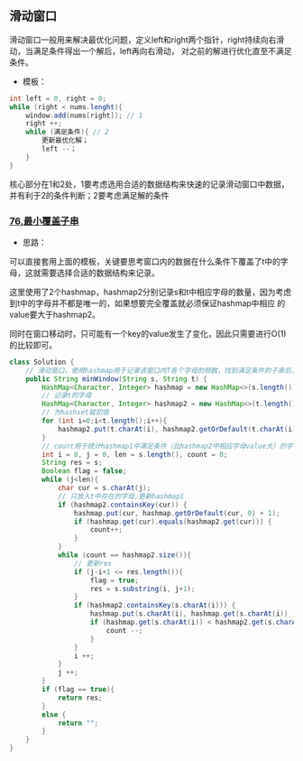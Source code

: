 ## 滑动窗口

滑动窗口一般用来解决最优化问题，定义left和right两个指针，right持续向右滑动，当满足条件得出一个解后，left再向右滑动，
对之前的解进行优化直至不满足条件。

* 模板：
```java
int left = 0, right = 0;
while (right < nums.lenght){
    window.add(nums[right]); // 1
    right ++;
    while (满足条件){ // 2
        更新最优化解；
        left --；
    }
}
```
核心部分在1和2处，1要考虑选用合适的数据结构来快速的记录滑动窗口中数据，并有利于2的条件判断；2要考虑满足解的条件

### [76,最小覆盖子串](https://leetcode-cn.com/problems/minimum-window-substring/)

* 思路：

可以直接套用上面的模板，关键要思考窗口内的数据在什么条件下覆盖了t中的字母，这就需要选择合适的数据结构来记录。


这里使用了2个hashmap，hashmap2分别记录s和t中相应字母的数量，因为考虑到t中的字母并不都是唯一的，如果想要完全覆盖就必须保证hashmap中相应
的value要大于hashmap2。

同时在窗口移动时，只可能有一个key的value发生了变化，因此只需要进行O(1)的比较即可。
```java
class Solution {
    // 滑动窗口，使用hashmap用于记录该窗口内T各个字母的频数，找到满足条件的子串后，右口停止滑动，左口开始滑
    public String minWindow(String s, String t) {
        HashMap<Character, Integer> hashmap = new HashMap<>(s.length());
        // 记录t的字母
        HashMap<Character, Integer> hashmap2 = new HashMap<>(t.length());
        // 为hashset赋初值
        for (int i=0;i<t.length();i++){
            hashmap2.put(t.charAt(i), hashmap2.getOrDefault(t.charAt(i), 0)+1);
        }
        // count用于统计hashmap1中满足条件（比hashmap2中相应字母value大）的字母数量
        int i = 0, j = 0, len = s.length(), count = 0;
        String res = s;
        Boolean flag = false;
        while (j<len){
            char cur = s.charAt(j);
            // 只放入t中存在的字母,更新hashmap1
            if (hashmap2.containsKey(cur)) {
                hashmap.put(cur, hashmap.getOrDefault(cur, 0) + 1);
                if (hashmap.get(cur).equals(hashmap2.get(cur))) {
                    count++;
                }
            }
            while (count == hashmap2.size()){
                // 更新res
                if (j-i+1 <= res.length()){
                    flag = true;
                    res = s.substring(i, j+1);
                }
                if (hashmap2.containsKey(s.charAt(i))) {
                    hashmap.put(s.charAt(i), hashmap.get(s.charAt(i)) - 1);
                    if (hashmap.get(s.charAt(i)) < hashmap2.get(s.charAt(i))){
                        count --;
                    }
                }
                i ++;
            }
            j ++;
        }
        if (flag == true){
            return res;
        }
        else {
            return "";
        }
    }
}
```
